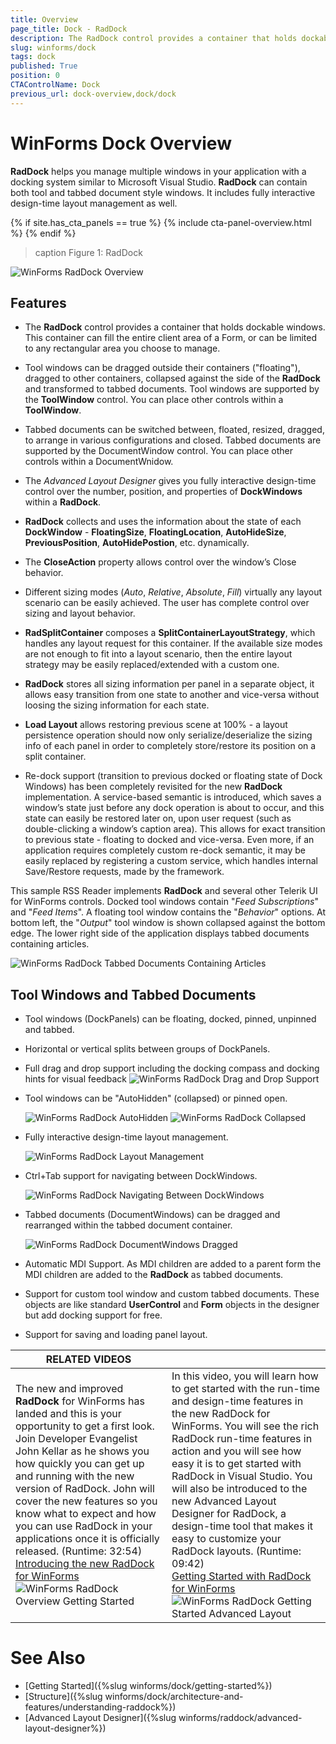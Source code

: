 ```yaml
---
title: Overview
page_title: Dock - RadDock
description: The RadDock control provides a container that holds dockable windows. This container can fill the entire client area of a Windows Form, or can be limited to any rectangular area you choose to manage.
slug: winforms/dock
tags: dock
published: True
position: 0
CTAControlName: Dock
previous_url: dock-overview,dock/dock
---
```


# WinForms Dock Overview

__RadDock__ helps you manage multiple windows in your application with a docking system similar to Microsoft Visual Studio. __RadDock__ can contain both tool and tabbed document style windows. It includes fully interactive design-time layout management as well.

{% if site.has_cta_panels == true %}
{% include cta-panel-overview.html %}
{% endif %}

>caption Figure 1: RadDock 

![WinForms RadDock Overview](images/dock-overview000.png)

## Features

* The __RadDock__ control provides a container that holds dockable windows. This container can fill the entire client area of a Form, or can be limited to any rectangular area you choose to manage.

* Tool windows can be dragged outside their containers ("floating"), dragged to other containers, collapsed against the side of the **RadDock** and transformed to tabbed documents. Tool windows are supported by the **ToolWindow** control. You can place other controls within a **ToolWindow**.

* Tabbed documents can be switched between, floated, resized, dragged, to arrange in various configurations and closed. Tabbed documents are supported by the DocumentWindow control. You can place other controls within a DocumentWnidow.
            
* The *Advanced Layout Designer* gives you fully interactive design-time control over the number, position, and properties of **DockWindows** within a __RadDock__.

* __RadDock__ collects and uses the information about the state of each **DockWindow** - **FloatingSize**, **FloatingLocation**, **AutoHideSize**, **PreviousPosition**, **AutoHidePostion**, etc. dynamically.

* The __CloseAction__ property allows control over the window’s Close behavior.

* Different sizing modes (*Auto*, *Relative*, *Absolute*, *Fill*) virtually any layout scenario can be easily achieved. The user has complete control over sizing and layout behavior.

* **RadSplitContainer** composes a **SplitContainerLayoutStrategy**, which handles any layout request for this container. If the available size modes are not enough to fit into a layout scenario, then the entire layout strategy may be easily replaced/extended with a custom one.

* __RadDock__ stores all sizing information per panel in a separate object, it allows easy transition from one state to another and vice-versa without loosing the sizing information for each state.            

* **Load Layout** allows restoring previous scene at 100% - a layout persistence operation should now only serialize/deserialize the sizing info of each panel in order to completely store/restore its position on a split container.

* Re-dock support (transition to previous docked or floating state of Dock Windows) has been completely revisited for the new **RadDock** implementation. A service-based semantic is introduced, which saves a window’s state just before any dock operation is about to occur, and this state can easily be restored later on, upon user request (such as double-clicking a window’s caption area). This allows for exact transition to previous state - floating to docked and vice-versa. Even more, if an application requires completely custom re-dock semantic, it may be easily replaced by registering a custom service, which handles internal Save/Restore requests, made by the framework.
            
This sample RSS Reader implements __RadDock__ and several other Telerik UI for WinForms controls. Docked tool windows contain "*Feed Subscriptions*" and "*Feed Items*". A floating tool window contains the "*Behavior*" options. At bottom left, the "*Output*" tool window is shown collapsed against the bottom edge. The lower right side of the application displays tabbed documents containing articles.

![WinForms RadDock Tabbed Documents Containing Articles](images/dock-overview001.png)

## Tool Windows and Tabbed Documents

* Tool windows (DockPanels) can be floating, docked, pinned, unpinned and tabbed.  

* Horizontal or vertical splits between groups of DockPanels.

* Full drag and drop support including the docking compass and docking hints for visual feedback
    ![WinForms RadDock Drag and Drop Support](images/dock-overview002.png)

* Tool windows can be "AutoHidden" (collapsed) or pinned open.  

    ![WinForms RadDock AutoHidden](images/dock-overview003.png)
    ![WinForms RadDock Collapsed](images/dock-overview004.png)

* Fully interactive design-time layout management.

    ![WinForms RadDock Layout Management](images/dock-overview005.png)

* Ctrl+Tab support for navigating between DockWindows.
 
     ![WinForms RadDock Navigating Between DockWindows](images/dock-overview006.png)

* Tabbed documents (DocumentWindows) can be dragged and rearranged within the tabbed document container.

    ![WinForms RadDock DocumentWindows Dragged](images/dock-overview007.png)

* Automatic MDI Support. As MDI children are added to a parent form the MDI children are added to the **RadDock** as tabbed documents.

* Support for custom tool window and custom tabbed documents. These objects are like standard **UserControl** and **Form** objects in the designer but add docking support for free. 

* Support for saving and loading panel layout.

| RELATED VIDEOS |  |
| ------ | ------ |
|The new and improved __RadDock__ for WinForms has landed and this is your opportunity to get a first look. Join Developer Evangelist John Kellar as he shows you how quickly you can get up and running with the new version of RadDock. John will cover the new features so you know what to expect and how you can use RadDock in your applications once it is officially released. (Runtime: 32:54)<br>[Introducing the new RadDock for WinForms ](http://www.telerik.com/videos/winforms/introducing-the-new-raddock-for-winforms)![WinForms RadDock Overview Getting Started](images/dock-overview009.png)|In this video, you will learn how to get started with the run-time and design-time features in the new RadDock for WinForms. You will see the rich RadDock run-time features in action and you will see how easy it is to get started with RadDock in Visual Studio. You will also be introduced to the new Advanced Layout Designer for RadDock, a design-time tool that makes it easy to customize your RadDock layouts. (Runtime: 09:42)<br>[Getting Started with RadDock for WinForms ](http://www.telerik.com/videos/winforms/getting-started-with-raddock-for-winforms)![WinForms RadDock Getting Started Advanced Layout](images/dock-overview010.png)|

# See Also

* [Getting Started]({%slug winforms/dock/getting-started%})
* [Structure]({%slug winforms/dock/architecture-and-features/understanding-raddock%})     
* [Advanced Layout Designer]({%slug winforms/raddock/advanced-layout-designer%})     
